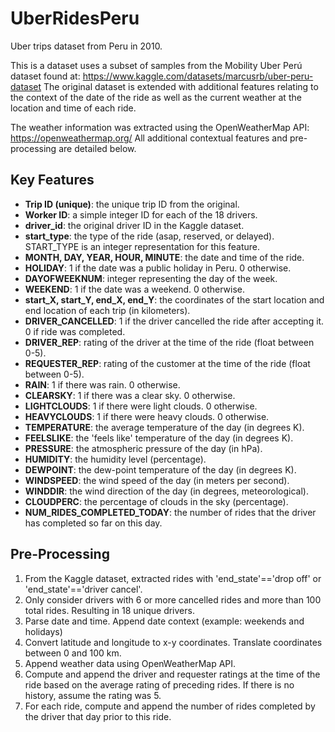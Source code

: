 # UberRidesPeru
Uber trips dataset from Peru in 2010.

This is a dataset uses a subset of samples from the Mobility Uber Perú dataset found at: https://www.kaggle.com/datasets/marcusrb/uber-peru-dataset
The original dataset is extended with additional features relating to the context of the date of the ride as well as the current weather at the location and time of each ride.

The weather information was extracted using the OpenWeatherMap API: https://openweathermap.org/
All additional contextual features and pre-processing are detailed below.

## Key Features
- **Trip ID (unique)**: the unique trip ID from the original.
- **Worker ID**: a simple integer ID for each of the 18 drivers.
- **driver_id**: the original driver ID in the Kaggle dataset.
- **start_type**: the type of the ride	(asap, reserved, or delayed). START_TYPE is an integer representation for this feature.
- **MONTH, DAY, YEAR, HOUR, MINUTE**: the date and time of the ride.
- **HOLIDAY**: 1 if the date was a public holiday in Peru. 0 otherwise.
- **DAYOFWEEKNUM**: integer representing the day of the week.
- **WEEKEND**: 1 if the date was a weekend. 0 otherwise.
- **start_X, start_Y, end_X, end_Y**: the coordinates of the start location and end location of each trip (in kilometers).
- **DRIVER_CANCELLED**:	1 if the driver cancelled the ride after accepting it. 0 if ride was completed.
- **DRIVER_REP**: rating of the driver at the time of the ride (float between 0-5).
- **REQUESTER_REP**: rating of the customer at the time of the ride (float between 0-5).
- **RAIN**: 1 if there was rain. 0 otherwise.
- **CLEARSKY**: 1 if there was a clear sky. 0 otherwise.
- **LIGHTCLOUDS**: 1 if there were light clouds. 0 otherwise.
- **HEAVYCLOUDS**: 1 if there were heavy clouds. 0 otherwise.
- **TEMPERATURE**: the average temperature of the day (in degrees K).
- **FEELSLIKE**: the 'feels like' temperature of the day (in degrees K).
- **PRESSURE**:	the atmospheric pressure of the day (in hPa).
- **HUMIDITY**:	the humidity level (percentage).
- **DEWPOINT**:	the dew-point temperature of the day (in degrees K).
- **WINDSPEED**: the wind speed of the day (in meters per second).
- **WINDDIR**: the wind direction of the day (in degrees, meteorological).
- **CLOUDPERC**: the percentage of clouds in the sky (percentage).
- **NUM_RIDES_COMPLETED_TODAY**: the number of rides that the driver has completed so far on this day.



## Pre-Processing 
1. From the Kaggle dataset, extracted rides with 'end_state'=='drop off' or 'end_state'=='driver cancel'.
2. Only consider drivers with 6 or more cancelled rides and more than 100 total rides. Resulting in 18 unique drivers.
3. Parse date and time. Append date context (example: weekends and holidays)
4. Convert latitude and longitude to x-y coordinates. Translate coordinates between 0 and 100 km.
5. Append weather data using OpenWeatherMap API.
6. Compute and append the driver and requester ratings at the time of the ride based on the average rating of preceding rides. If there is no history, assume the rating was 5.
7. For each ride, compute and append the number of rides completed by the driver that day prior to this ride.
